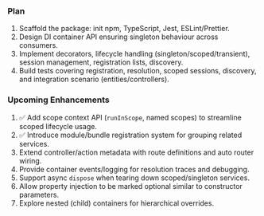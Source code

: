 ### Plan

1. Scaffold the package: init npm, TypeScript, Jest, ESLint/Prettier.
2. Design DI container API ensuring singleton behaviour across consumers.
3. Implement decorators, lifecycle handling (singleton/scoped/transient), session management, registration lists, discovery.
4. Build tests covering registration, resolution, scoped sessions, discovery, and integration scenario (entities/controllers).

### Upcoming Enhancements

1. ✅ Add scope context API (`runInScope`, named scopes) to streamline scoped lifecycle usage.
2. ✅ Introduce module/bundle registration system for grouping related services.
3. Extend controller/action metadata with route definitions and auto router wiring.
4. Provide container events/logging for resolution traces and debugging.
5. Support async `dispose` when tearing down scoped/singleton services.
6. Allow property injection to be marked optional similar to constructor parameters.
7. Explore nested (child) containers for hierarchical overrides.
